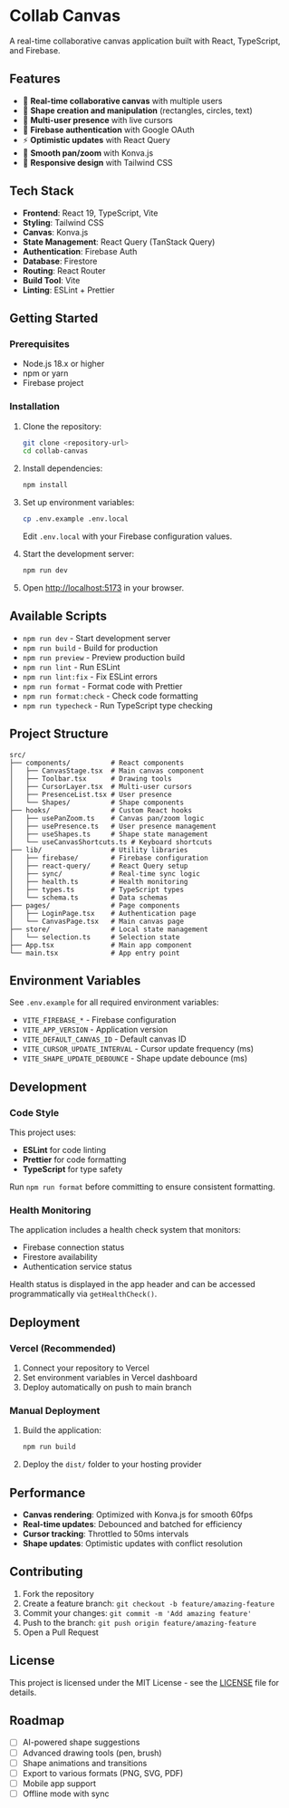 # Collab Canvas

A real-time collaborative canvas application built with React, TypeScript, and Firebase.

## Features

- 🎨 **Real-time collaborative canvas** with multiple users
- 🔧 **Shape creation and manipulation** (rectangles, circles, text)
- 👥 **Multi-user presence** with live cursors
- 🔐 **Firebase authentication** with Google OAuth
- ⚡ **Optimistic updates** with React Query
- 🎯 **Smooth pan/zoom** with Konva.js
- 📱 **Responsive design** with Tailwind CSS

## Tech Stack

- **Frontend**: React 19, TypeScript, Vite
- **Styling**: Tailwind CSS
- **Canvas**: Konva.js
- **State Management**: React Query (TanStack Query)
- **Authentication**: Firebase Auth
- **Database**: Firestore
- **Routing**: React Router
- **Build Tool**: Vite
- **Linting**: ESLint + Prettier

## Getting Started

### Prerequisites

- Node.js 18.x or higher
- npm or yarn
- Firebase project

### Installation

1. Clone the repository:

   ```bash
   git clone <repository-url>
   cd collab-canvas
   ```

2. Install dependencies:

   ```bash
   npm install
   ```

3. Set up environment variables:

   ```bash
   cp .env.example .env.local
   ```

   Edit `.env.local` with your Firebase configuration values.

4. Start the development server:

   ```bash
   npm run dev
   ```

5. Open [http://localhost:5173](http://localhost:5173) in your browser.

## Available Scripts

- `npm run dev` - Start development server
- `npm run build` - Build for production
- `npm run preview` - Preview production build
- `npm run lint` - Run ESLint
- `npm run lint:fix` - Fix ESLint errors
- `npm run format` - Format code with Prettier
- `npm run format:check` - Check code formatting
- `npm run typecheck` - Run TypeScript type checking

## Project Structure

```
src/
├── components/          # React components
│   ├── CanvasStage.tsx  # Main canvas component
│   ├── Toolbar.tsx      # Drawing tools
│   ├── CursorLayer.tsx  # Multi-user cursors
│   ├── PresenceList.tsx # User presence
│   └── Shapes/          # Shape components
├── hooks/               # Custom React hooks
│   ├── usePanZoom.ts    # Canvas pan/zoom logic
│   ├── usePresence.ts   # User presence management
│   ├── useShapes.ts     # Shape state management
│   └── useCanvasShortcuts.ts # Keyboard shortcuts
├── lib/                 # Utility libraries
│   ├── firebase/        # Firebase configuration
│   ├── react-query/     # React Query setup
│   ├── sync/            # Real-time sync logic
│   ├── health.ts        # Health monitoring
│   ├── types.ts         # TypeScript types
│   └── schema.ts        # Data schemas
├── pages/               # Page components
│   ├── LoginPage.tsx    # Authentication page
│   └── CanvasPage.tsx   # Main canvas page
├── store/               # Local state management
│   └── selection.ts     # Selection state
├── App.tsx              # Main app component
└── main.tsx             # App entry point
```

## Environment Variables

See `.env.example` for all required environment variables:

- `VITE_FIREBASE_*` - Firebase configuration
- `VITE_APP_VERSION` - Application version
- `VITE_DEFAULT_CANVAS_ID` - Default canvas ID
- `VITE_CURSOR_UPDATE_INTERVAL` - Cursor update frequency (ms)
- `VITE_SHAPE_UPDATE_DEBOUNCE` - Shape update debounce (ms)

## Development

### Code Style

This project uses:

- **ESLint** for code linting
- **Prettier** for code formatting
- **TypeScript** for type safety

Run `npm run format` before committing to ensure consistent formatting.

### Health Monitoring

The application includes a health check system that monitors:

- Firebase connection status
- Firestore availability
- Authentication service status

Health status is displayed in the app header and can be accessed programmatically via `getHealthCheck()`.

## Deployment

### Vercel (Recommended)

1. Connect your repository to Vercel
2. Set environment variables in Vercel dashboard
3. Deploy automatically on push to main branch

### Manual Deployment

1. Build the application:

   ```bash
   npm run build
   ```

2. Deploy the `dist/` folder to your hosting provider

## Performance

- **Canvas rendering**: Optimized with Konva.js for smooth 60fps
- **Real-time updates**: Debounced and batched for efficiency
- **Cursor tracking**: Throttled to 50ms intervals
- **Shape updates**: Optimistic updates with conflict resolution

## Contributing

1. Fork the repository
2. Create a feature branch: `git checkout -b feature/amazing-feature`
3. Commit your changes: `git commit -m 'Add amazing feature'`
4. Push to the branch: `git push origin feature/amazing-feature`
5. Open a Pull Request

## License

This project is licensed under the MIT License - see the [LICENSE](LICENSE) file for details.

## Roadmap

- [ ] AI-powered shape suggestions
- [ ] Advanced drawing tools (pen, brush)
- [ ] Shape animations and transitions
- [ ] Export to various formats (PNG, SVG, PDF)
- [ ] Mobile app support
- [ ] Offline mode with sync
